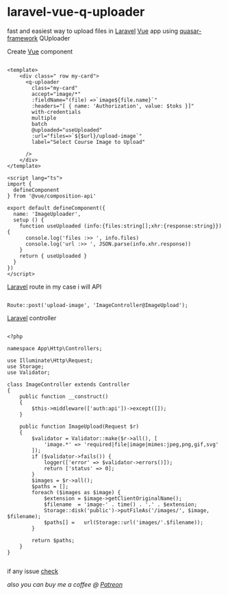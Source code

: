 # laravel-vue-q-uploader
fast and easiest way to upload files in [Laravel](https://laravel.com/) [Vue](https://vuejs.org/) app using [quasar-framework](https://quasar.dev/)  QUploader

Create [Vue](https://vuejs.org/) component 
```[vue]

<template>
    <div class=" row my-card">
      <q-uploader
        class="my-card"
        accept="image/*"
        :fieldName="(file) =>`image${file.name}`"
        :headers="[ { name: 'Authorization', value: $toks }]"
        with-credentials
        multiple
        batch
        @uploaded="useUploaded"
        :url="files=>`${$url}/upload-image`"
        label="Select Course Image to Upload"

      />
    </div>
</template>

<script lang="ts">
import {
  defineComponent
} from '@vue/composition-api'

export default defineComponent({
  name: 'ImageUploader',
  setup () {
    function useUploaded (info:{files:string[];xhr:{response:string}}) {
      console.log('files :>> ', info.files)
      console.log('url :>> ', JSON.parse(info.xhr.response))
    }
    return { useUploaded }
  }
})
</script>
```
[Laravel](https://laravel.com/) route in my case i will API
```[php]

Route::post('upload-image', 'ImageController@ImageUpload');

```

[Laravel](https://laravel.com/) controller 

```[php]

<?php

namespace App\Http\Controllers;

use Illuminate\Http\Request;
use Storage;
use Validator;

class ImageController extends Controller
{
    public function __construct()
    {
        $this->middleware(['auth:api'])->except([]);
    }

    public function ImageUpload(Request $r)
    {
        $validator = Validator::make($r->all(), [
            'image.*' => 'required|file|image|mimes:jpeg,png,gif,svg'
        ]);
        if ($validator->fails()) {
            logger(['error' => $validator->errors()]);
            return ['status' => 0];
        }
        $images = $r->all();
        $paths = [];
        foreach ($images as $image) {
            $extension = $image->getClientOriginalName();
            $filename  = 'image-' . time() . '.' . $extension;
            Storage::disk('public')->putFileAs('/images/', $image, $filename);
            $paths[] =   url(Storage::url('images/'.$filename));
        }

        return $paths;
    }
}


```

if any issue [check](https://github.com/diadal/laravel-vue-q-uploader/issues)

*also you can buy me a coffee @ [Patreon](https://www.patreon.com/diadal)*
